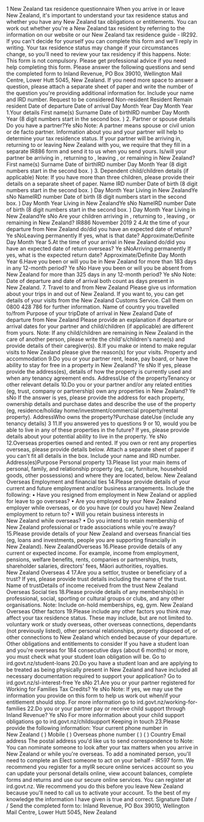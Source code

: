 1 New Zealand tax residence questionnaire When you arrive in or leave New Zealand, it's important to understand your tax residence status and whether you have any New Zealand tax obligations or entitlements. You can work out whether you're a New Zealand tax resident by referring to the information on our website or our New Zealand tax residence guide - IR292. If you can't decide for yourself you can complete this form and we'll reply in writing. Your tax residence status may change if your circumstances change, so you'll need to review your tax residency if this happens. Note: This form is not compulsory. Please get professional advice if you need help completing this form. Please answer the following questions and send the completed form to Inland Revenue, PO Box 39010, Wellington Mail Centre, Lower Hutt 5045, New Zealand. If you need more space to answer a question, please attach a separate sheet of paper and write the number of the question you're providing additional information for. Include your name and IRD number. Request to be considered Non-resident Resident Remain resident Date of departure Date of arrival Day Month Year Day Month Year 1.Your details First name(s) Surname Date of birthIRD number Day Month Year (8 digit numbers start in the second box. ) 2. Partner or spouse details Do you have a partner?Ye sNo Note: A partner means spouse or civil union or de facto partner. Information about you and your partner will help to determine your tax residence status. If your partner will be arriving in, returning to or leaving New Zealand with you, we require that they fill in a separate IR886 form and send it to us when you send yours. Is/will your partner be arriving in , returning to , leaving , or remaining in New Zealand? First name(s) Surname Date of birthIRD number Day Month Year (8 digit numbers start in the second box. ) 3. Dependent child/children details (if applicable) Note: If you have more than three children, please provide their details on a separate sheet of paper. Name IRD number Date of birth (8 digit numbers start in the second box. ) Day Month Year Living in New ZealandYe sNo NameIRD number Date of birth (8 digit numbers start in the second box. ) Day Month Year Living in New ZealandYe sNo NameIRD number Date of birth (8 digit numbers start in the second box. ) Day Month Year Living in New ZealandYe sNo Are your children arriving in , returning to , leaving , or remaining in New Zealand? IR886 November 2019 2 4.At the time of your departure from New Zealand do/did you have an expected date of return? Ye sNoLeaving permanently If yes, what is that date? Approximate/Definite Day Month Year 5.At the time of your arrival in New Zealand do/did you have an expected date of return overseas? Ye sNoArriving permanently If yes, what is the expected return date? Approximate/Definite Day Month Year 6.Have you been or will you be in New Zealand for more than 183 days in any 12-month period? Ye sNo Have you been or will you be absent from New Zealand for more than 325 days in any 12-month period? Ye sNo Note: Date of departure and date of arrival both count as days present in New Zealand. 7. Travel to and from New Zealand Please give us information about your trips in and out of New Zealand. If you want to, you can get details of your visits from the New Zealand Customs Service. Call them on 0800 428 786 for further information. Name of country you travelled to/from Purpose of your tripDate of arrival in New Zealand Date of departure from New Zealand Please provide an explanation if departure or arrival dates for your partner and child/children (if applicable) are different from yours. Note: If any child/children are remaining in New Zealand in the care of another person, please write the child's/children's name(s) and provide details of their caregiver(s). 8.If you make or intend to make regular visits to New Zealand please give the reason(s) for your visits. Property and accommodation 9.Do you or your partner rent, lease, pay board, or have the ability to stay for free in a property in New Zealand? Ye sNo If yes, please provide the address(es), details of how the property is currently used and when any tenancy agreement ends. AddressUse of the propertyTenancy or other relevant details 10.Do you or your partner and/or any related entities (eg, trust, company or partnership) own any properties in New Zealand? Ye sNo If the answer is yes, please provide the address for each property, ownership details and purchase dates and describe the use of the property (eg, residence/holiday home/investment/commercial property/rental property). AddressWho owns the property?Purchase dateUse (include any tenancy details) 3 11.If you answered yes to questions 9 or 10, would you be able to live in any of these properties in the future? If yes, please provide details about your potential ability to live in the property. Ye sNo 12.Overseas properties owned and rented. If you own or rent any properties overseas, please provide details below. Attach a separate sheet of paper if you can't fit all details in the box. Include your name and IRD number. Address(es)Purpose Personal property 13.Please list your main items of personal, family, and relationship property (eg, car, furniture, household goods, other possessions) and where they are located, below. New Zealand Overseas Employment and financial ties 14.Please provide details of your current and future employment and/or business arrangements. Include the following: • Have you resigned from employment in New Zealand or applied for leave to go overseas? • Are you employed by your New Zealand employer while overseas, or do you have (or could you have) New Zealand employment to return to? • Will you retain business interests in New Zealand while overseas? • Do you intend to retain membership of New Zealand professional or trade associations while you're away? 15.Please provide details of your New Zealand and overseas financial ties (eg, loans and investments, people you are supporting financially in New Zealand). New ZealandOverseas 16.Please provide details of any current or expected income. For example, income from employment, pensions, welfare benefits, rents, companies or partnerships, trusts, shareholder salaries, directors' fees, Mäori authorities, royalties. New Zealand Overseas 4 17.Are you a settlor, trustee or beneficiary of a trust? If yes, please provide trust details including the name of the trust. Name of trustDetails of income received from the trust New Zealand Overseas Social ties 18.Please provide details of any membership(s) in professional, social, sporting or cultural groups or clubs, and any other organisations. Note: Include on-hold memberships, eg, gym. New Zealand Overseas Other factors 19.Please include any other factors you think may affect your tax residence status. These may include, but are not limited to. voluntary work or study overseas, other overseas connections, dependants (not previously listed), other personal relationships, property disposed of, or other connections to New Zealand which ended because of your departure. Other obligations and entitlements to consider If you have a student loan and you're overseas for 184 consecutive days (about 6 months) or more, you must check what your student loan obligation will be. Go to ird.govt.nz/student-loans 20.Do you have a student loan and are applying to be treated as being physically present in New Zealand and have included all necessary documentation required to support your application? Go to ird.govt.nz/sl-interest-free Ye sNo 21.Are you or your partner registered for Working for Families Tax Credits? Ye sNo Note: If yes, we may use the information you provide on this form to help us work out when/if your entitlement should stop. For more information go to ird.govt.nz/working-for-families 22.Do you or your partner pay or receive child support through Inland Revenue? Ye sNo For more information about your child support obligations go to ird.govt.nz/childsupport Keeping in touch 23.Please provide the following information: Your current phone number in New Zealand ( ) Mobile ( ) Overseas phone number ( ) ( ) Country Email address The postal address you'd like us to send correspondence to Note: You can nominate someone to look after your tax matters when you arrive in New Zealand or while you're overseas. To add a nominated person, you'll need to complete an Elect someone to act on your behalf - IR597 form. We recommend you register for a myIR secure online services account so you can update your personal details online, view account balances, complete forms and returns and use our secure online services. You can register at ird.govt.nz. We recommend you do this before you leave New Zealand because you'll need to call us to activate your account. To the best of my knowledge the information I have given is true and correct. Signature Date / / Send the completed form to: Inland Revenue, PO Box 39010, Wellington Mail Centre, Lower Hutt 5045, New Zealand